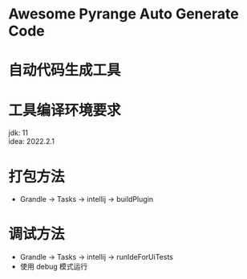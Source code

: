 # Awesome Pyrange Auto Generate Code
# 自动代码生成工具

# 工具编译环境要求
jdk: 11  
idea: 2022.2.1

# 打包方法
- Grandle -> Tasks -> intellij -> buildPlugin

# 调试方法
- Grandle -> Tasks -> intellij -> runIdeForUiTests
- 使用 debug 模式运行